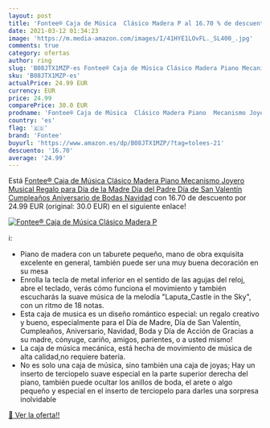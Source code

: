 ```yaml
---
layout: post
title: 'Fontee® Caja de Música  Clásico Madera P al 16.70 % de descuento'
date: 2021-03-12 01:34:23
image: 'https://m.media-amazon.com/images/I/41HYE1LOvFL._SL400_.jpg'
comments: true
category: ofertas
author: ring
slug: 'B08JTX1MZP-es Fontee® Caja de Música Clásico Madera Piano Mecanismo...'
sku: 'B08JTX1MZP-es'
actualPrice: 24.99 EUR
currency: EUR
price: 24.99
comparePrice: 30.0 EUR
prodname: 'Fontee® Caja de Música  Clásico Madera Piano  Mecanismo Joyero Musical  Regalo para Día de la Madre  Día del Padre  Día de San Valentín  Cumpleaños  Aniversario de Bodas  Navidad'
country: 'es'
flag: '🇪🇸'
brand: 'Fontee'
buyurl: 'https://www.amazon.es/dp/B08JTX1MZP/?tag=tolees-21'
descuento: '16.70'
average: '24.99'
---
```


Está [Fontee® Caja de Música  Clásico Madera Piano  Mecanismo Joyero Musical  Regalo para Día de la Madre  Día del Padre  Día de San Valentín  Cumpleaños  Aniversario de Bodas  Navidad](https://www.amazon.es/dp/B08JTX1MZP/?tag=tolees-21) con 16.70 de descuento por 24.99 EUR (original: 30.0 EUR) en el siguiente enlace!

[![Fontee® Caja de Música  Clásico Madera P](https://m.media-amazon.com/images/I/41HYE1LOvFL._SL400_.jpg)](https://www.amazon.es/dp/B08JTX1MZP/?tag=tolees-21)

ℹ️:

- Piano de madera con un taburete pequeño, mano de obra exquisita excelente en general, también puede ser una muy buena decoración en su mesa
- Enrolla la tecla de metal inferior en el sentido de las agujas del reloj, abre el teclado, verás cómo funciona el movimiento y también escucharás la suave música de la melodía "Laputa_Castle in the Sky", con un ritmo de 18 notas.
- Esta caja de musica es un diseño romántico especial: un regalo creativo y bueno, especialmente para el Día de Madre, Día de San Valentín, Cumpleaños, Aniversario, Navidad, Boda y Día de Acción de Gracias a su madre, cónyuge, cariño, amigos, parientes, o a usted mismo!
- La caja de música mecánica, está hecha de movimiento de música de alta calidad,no requiere batería.
- No es solo una caja de música, sino también una caja de joyas; Hay un inserto de terciopelo suave especial en la parte superior derecha del piano, también puede ocultar los anillos de boda, el arete o algo pequeño y especial en el inserto de terciopelo para darles una sorpresa inolvidable

[🛒 Ver la oferta!!](https://www.amazon.es/dp/B08JTX1MZP/?tag=tolees-21)
